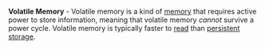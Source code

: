 **Volatile Memory** - Volatile memory is a kind of [memory](docs/Resources/Definitions/Memory.md) that requires active power to store information, meaning that volatile memory *cannot* survive a power cycle. Volatile memory is typically faster to [read](docs/Resources/Definitions/Read.md) than [persistent storage](docs/Resources/Definitions/Persistent%20Storage.md).